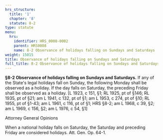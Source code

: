 ```yaml
---
hrs_structure:
  title: '1'
  chapter: '8'
  statute: 8-2
type: statute
menu:
  hrs:
    identifier: HRS_0008-0002
    parent: HRS0008
    name: 8-2 Observance of holidays falling on Sundays and Saturdays
weight: 15015
title: Observance of holidays falling on Sundays and Saturdays
full_title: 8-2 Observance of holidays falling on Sundays and Saturdays
---
```

**§8-2 Observance of holidays falling on Sundays and Saturdays.** If any of the State's legal holidays fall on Sunday, the following Monday shall be observed as a holiday. If the day falls on Saturday, the preceding Friday shall be observed as a holiday. [L 1923, c 151, §1; RL 1925, pt of §146; RL 1935, pt of §21; am L 1941, c 132, pt of §1; am L 1953, c 274, pt of §10; RL 1955, pt of §1-43; am L 1961, c 116, pt of §1; HRS §8-2; am L 1968, c 39, §2; am L 1969, c 156, §2; am L 1976, c 54, §1]

Attorney General Opinions

When a national holiday falls on Saturday, the Saturday and preceding Friday are considered holidays. Att. Gen. Op. 64-1.
